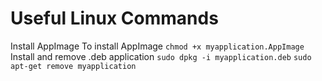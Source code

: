 # Useful Linux Commands
Install AppImage To install AppImage 
``
chmod +x myapplication.AppImage
``
Install and remove .deb application 
``sudo dpkg -i myapplication.deb``
``sudo apt-get remove myapplication``